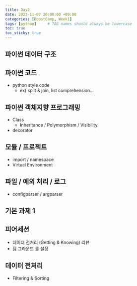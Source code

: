 ```yaml
---
title: Day2
date: 2023-11-07 20:00:00 +09:00
categories: [BoostCamp, Week1]
tags: [python]     # TAG names should always be lowercase
toc: true
toc_sticky: true
---
```


## 파이썬 데이터 구조

## 파이썬 코드
- python style code
    - ex) split & join, list comprehension...
        
## 파이썬 객체지향 프로그래밍
- Class
    - Inheritance / Polymorphism / Visibility
- decorator
    
## 모듈 / 프로젝트
- import / namespace 
- Virtual Environment
    
## 파일 / 예외 처리 / 로그
- configparser / argparser
    
## 기본 과제 1

## 피어세션
- 데이터 전처리 (Getting & Knowing) 리뷰
- 팀 그라운드 룰 설정

## 데이터 전처리
- Filtering & Sorting
